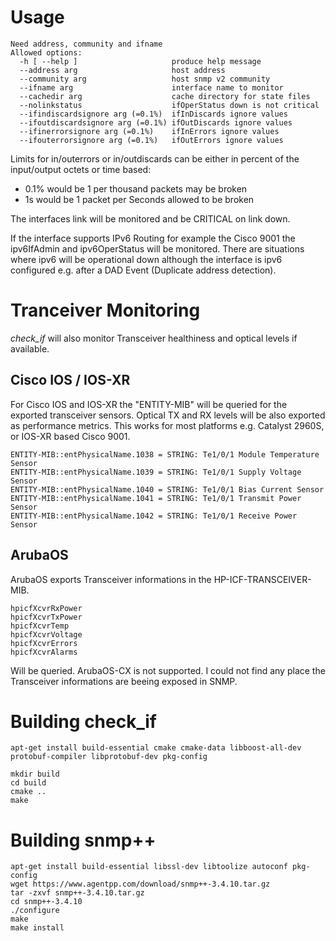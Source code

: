 
Usage
=====

	Need address, community and ifname
	Allowed options:
	  -h [ --help ]                     produce help message
	  --address arg                     host address
	  --community arg                   host snmp v2 community
	  --ifname arg                      interface name to monitor
	  --cachedir arg                    cache directory for state files
	  --nolinkstatus                    ifOperStatus down is not critical
	  --ifindiscardsignore arg (=0.1%)  ifInDiscards ignore values
	  --ifoutdiscardsignore arg (=0.1%) ifOutDiscards ignore values
	  --ifinerrorsignore arg (=0.1%)    ifInErrors ignore values
	  --ifouterrorsignore arg (=0.1%)   ifOutErrors ignore values

Limits for in/outerrors or in/outdiscards can be either in percent of the input/output octets or time based:

* 0.1% would be 1 per thousand packets may be broken
* 1s would be 1 packet per Seconds allowed to be broken

The interfaces link will be monitored and be CRITICAL on link down. 

If the interface supports IPv6 Routing for example the Cisco 9001 the ipv6IfAdmin and ipv6OperStatus will be monitored. There are
situations where ipv6 will be operational down although the interface is ipv6 configured e.g. after a DAD Event (Duplicate address detection).


Tranceiver Monitoring
=====================

*check_if* will also monitor Transceiver healthiness and optical levels if available.

Cisco IOS / IOS-XR
------------------

For Cisco IOS and IOS-XR the "ENTITY-MIB" will be queried for the exported transceiver sensors. Optical TX and RX levels will
be also exported as performance metrics. This works for most platforms e.g. Catalyst 2960S, or IOS-XR based Cisco 9001.

	ENTITY-MIB::entPhysicalName.1038 = STRING: Te1/0/1 Module Temperature Sensor
	ENTITY-MIB::entPhysicalName.1039 = STRING: Te1/0/1 Supply Voltage Sensor
	ENTITY-MIB::entPhysicalName.1040 = STRING: Te1/0/1 Bias Current Sensor
	ENTITY-MIB::entPhysicalName.1041 = STRING: Te1/0/1 Transmit Power Sensor
	ENTITY-MIB::entPhysicalName.1042 = STRING: Te1/0/1 Receive Power Sensor

ArubaOS
-------

ArubaOS exports Transceiver informations in the HP-ICF-TRANSCEIVER-MIB.

	hpicfXcvrRxPower
	hpicfXcvrTxPower
	hpicfXcvrTemp
	hpicfXcvrVoltage
	hpicfXcvrErrors
	hpicfXcvrAlarms

Will be queried. ArubaOS-CX is not supported. I could not find any place the Transceiver informations are beeing exposed in SNMP.

Building check_if
=================

	apt-get install build-essential cmake cmake-data libboost-all-dev protobuf-compiler libprotobuf-dev pkg-config 

	mkdir build
	cd build
	cmake ..
	make


Building snmp++
===============

    apt-get install build-essential libssl-dev libtoolize autoconf pkg-config
    wget https://www.agentpp.com/download/snmp++-3.4.10.tar.gz
    tar -zxvf snmp++-3.4.10.tar.gz
    cd snmp++-3.4.10
    ./configure
    make 
    make install


